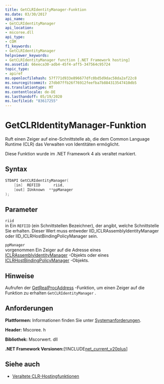 ```yaml
---
title: GetCLRIdentityManager-Funktion
ms.date: 03/30/2017
api_name:
- GetCLRIdentityManager
api_location:
- mscoree.dll
api_type:
- COM
f1_keywords:
- GetCLRIdentityManager
helpviewer_keywords:
- GetCLRIdentityManager function [.NET Framework hosting]
ms.assetid: 66eeca30-adb4-45f4-aff5-347564c95724
topic_type:
- apiref
ms.openlocfilehash: 57f771d933e896677dfc0bd5d9dac58da2af22c8
ms.sourcegitcommit: 27db07ffb26f76912feefba7b884313547410db5
ms.translationtype: MT
ms.contentlocale: de-DE
ms.lasthandoff: 05/19/2020
ms.locfileid: "83617255"
---
```

# <a name="getclridentitymanager-function"></a>GetCLRIdentityManager-Funktion
Ruft einen Zeiger auf eine-Schnittstelle ab, die dem Common Language Runtime (CLR) das Verwalten von Identitäten ermöglicht.  
  
 Diese Funktion wurde im .NET Framework 4 als veraltet markiert.  
  
## <a name="syntax"></a>Syntax  
  
```cpp  
STDAPI GetCLRIdentityManager(  
    [in]  REFIID      riid,  
    [out] IUnknown  **ppManager  
);  
```  
  
## <a name="parameters"></a>Parameter  
 `riid`  
 in Ein `REFIID` (ein Schnittstellen Bezeichner), der angibt, welche Schnittstelle Sie erhalten. Dieser Wert muss entweder IID_ICLRAssemblyIdentityManager oder IID_ICLRHostBindingPolicyManager sein.  
  
 `ppManager`  
 vorgenommen Ein Zeiger auf die Adresse eines [ICLRAssemblyIdentityManager](../../../../docs/framework/unmanaged-api/hosting/iclrassemblyidentitymanager-interface.md) -Objekts oder eines [ICLRHostBindingPolicyManager](iclrhostbindingpolicymanager-interface.md) -Objekts.  
  
## <a name="remarks"></a>Hinweise  
 Aufrufen der [GetRealProcAddress](getrealprocaddress-function.md) -Funktion, um einen Zeiger auf die Funktion zu erhalten `GetCLRIdentityManager` .  
  
## <a name="requirements"></a>Anforderungen  
 **Plattformen:** Informationen finden Sie unter [Systemanforderungen](../../get-started/system-requirements.md).  
  
 **Header:** Mscoree. h  
  
 **Bibliothek:** Mscorwert. dll  
  
 **.NET Framework Versionen:**[!INCLUDE[net_current_v20plus](../../../../includes/net-current-v20plus-md.md)]  
  
## <a name="see-also"></a>Siehe auch

- [Veraltete CLR-Hostingfunktionen](deprecated-clr-hosting-functions.md)
